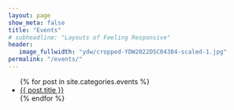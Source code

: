 ```yaml
---
layout: page
show_meta: false
title: "Events"
# subheadline: "Layouts of Feeling Responsive"
header:
   image_fullwidth: "ydw/cropped-YDW2022DSC04384-scaled-1.jpg"
permalink: "/events/"
---
```

<ul>
    {% for post in site.categories.events %}
    <li><a href="{{ site.url }}{{ site.baseurl }}{{ post.url }}">{{ post.title }}</a></li>
    {% endfor %}
</ul>